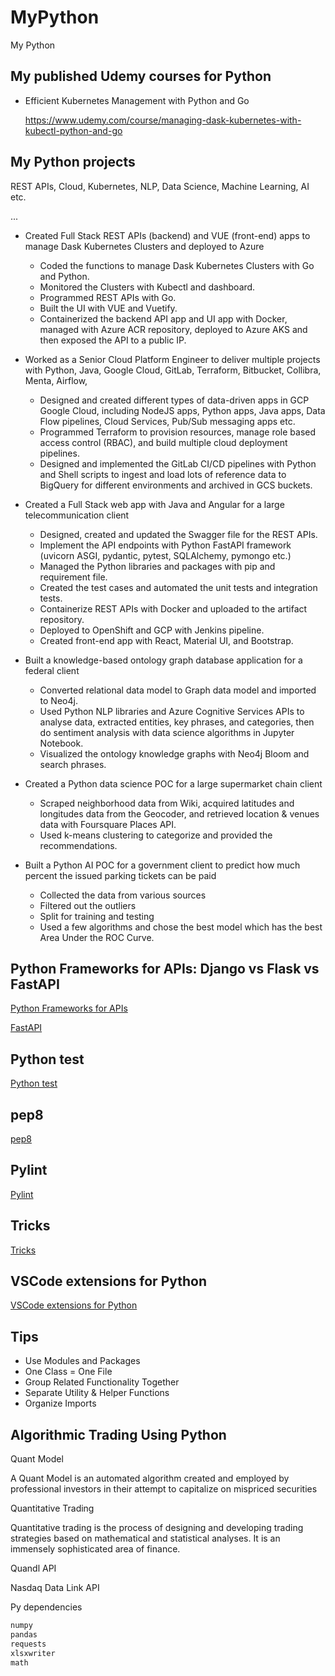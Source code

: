 # MyPython

My Python

## My published Udemy courses for Python

- Efficient Kubernetes Management with Python and Go

  https://www.udemy.com/course/managing-dask-kubernetes-with-kubectl-python-and-go

## My Python projects

REST APIs, Cloud, Kubernetes, NLP, Data Science, Machine Learning, AI etc.

...

- Created Full Stack REST APIs (backend) and VUE (front-end) apps to manage Dask Kubernetes Clusters and deployed to Azure

  - Coded the functions to manage Dask Kubernetes Clusters with Go and Python.
  - Monitored the Clusters with Kubectl and dashboard.
  - Programmed REST APIs with Go.
  - Built the UI with VUE and Vuetify.
  - Containerized the backend API app and UI app with Docker, managed with Azure ACR repository, deployed to Azure AKS and then exposed the API to a public IP.

- Worked as a Senior Cloud Platform Engineer to deliver multiple projects with Python, Java, Google Cloud, GitLab, Terraform, Bitbucket, Collibra, Menta, Airflow,

  - Designed and created different types of data-driven apps in GCP Google Cloud, including NodeJS apps, Python apps, Java apps, Data Flow pipelines, Cloud Services, Pub/Sub messaging apps etc.
  - Programmed Terraform to provision resources, manage role based access control (RBAC), and build multiple cloud deployment pipelines.
  - Designed and implemented the GitLab CI/CD pipelines with Python and Shell scripts to ingest and load lots of reference data to BigQuery for different environments and archived in GCS buckets.

- Created a Full Stack web app with Java and Angular for a large telecommunication client

  - Designed, created and updated the Swagger file for the REST APIs.
  - Implement the API endpoints with Python FastAPI framework (uvicorn ASGI, pydantic, pytest, SQLAlchemy, pymongo etc.)
  - Managed the Python libraries and packages with pip and requirement file.
  - Created the test cases and automated the unit tests and integration tests.
  - Containerize REST APIs with Docker and uploaded to the artifact repository.
  - Deployed to OpenShift and GCP with Jenkins pipeline.
  - Created front-end app with React, Material UI, and Bootstrap.

- Built a knowledge-based ontology graph database application for a federal client

  - Converted relational data model to Graph data model and imported to Neo4j.
  - Used Python NLP libraries and Azure Cognitive Services APIs to analyse data, extracted entities, key phrases, and categories, then do sentiment analysis with data science algorithms in Jupyter Notebook.
  - Visualized the ontology knowledge graphs with Neo4j Bloom and search phrases.

- Created a Python data science POC for a large supermarket chain client

  - Scraped neighborhood data from Wiki, acquired latitudes and longitudes data from the Geocoder, and retrieved location & venues data with Foursquare Places API.
  - Used k-means clustering to categorize and provided the recommendations.

- Built a Python AI POC for a government client to predict how much percent the issued parking tickets can be paid
  - Collected the data from various sources
  - Filtered out the outliers
  - Split for training and testing
  - Used a few algorithms and chose the best model which has the best Area Under the ROC Curve.

## Python Frameworks for APIs: Django vs Flask vs FastAPI

[Python Frameworks for APIs](PyAPIFrameworks.md)

[FastAPI](FastAPI.md)

## Python test

[Python test](PythonTest.md)

## pep8

[pep8](pep8.md)

## Pylint

[Pylint](Pylint.md)

## Tricks

[Tricks](PythonTricks.md)

## VSCode extensions for Python

[VSCode extensions for Python](PythonVSCodeExtenions.md)

## Tips

- Use Modules and Packages
- One Class = One File
- Group Related Functionality Together
- Separate Utility & Helper Functions
- Organize Imports

## Algorithmic Trading Using Python

Quant Model

A Quant Model is an automated algorithm created and employed by professional investors in their attempt to capitalize on mispriced securities

Quantitative Trading

Quantitative trading is the process of designing and developing trading strategies based on mathematical and statistical analyses. It is an immensely sophisticated area of finance.

Quandl API

Nasdaq Data Link API

Py dependencies

```python
numpy
pandas
requests
xlsxwriter
math
```
